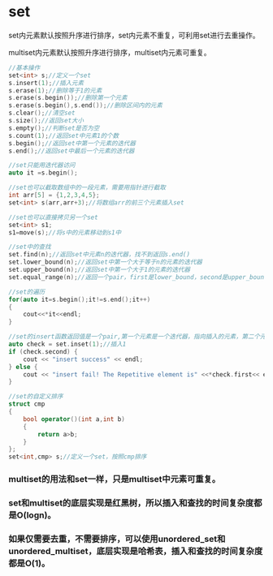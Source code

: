 # set

set内元素默认按照升序进行排序，set内元素不重复，可利用set进行去重操作。

multiset内元素默认按照升序进行排序，multiset内元素可重复。



```cpp
//基本操作
set<int> s;//定义一个set
s.insert(1);//插入元素
s.erase(1);//删除等于1的元素
s.erase(s.begin());//删除第一个元素
s.erase(s.begin(),s.end());//删除区间内的元素
s.clear();//清空set
s.size();//返回set大小
s.empty();//判断set是否为空
s.count(1);//返回set中元素1的个数
s.begin();//返回set中第一个元素的迭代器
s.end();//返回set中最后一个元素的迭代器

//set只能用迭代器访问
auto it =s.begin();

//set也可以截取数组中的一段元素，需要用指针进行截取
int arr[5] = {1,2,3,4,5};
set<int> s(arr,arr+3);//将数组arr的前三个元素插入set

//set也可以直接拷贝另一个set
set<int> s1;
s1=move(s);//将s中的元素移动到s1中

//set中的查找
set.find(n);//返回set中元素n的迭代器，找不到返回s.end()
set.lower_bound(n);//返回set中第一个大于等于n的元素的迭代器
set.upper_bound(n);//返回set中第一个大于1的元素的迭代器
set.equal_range(n);//返回一个pair，first是lower_bound，second是upper_bound

//set的遍历
for(auto it=s.begin();it!=s.end();it++)
{
    cout<<*it<<endl;
}

//set的insert函数返回值是一个pair,第一个元素是一个迭代器，指向插入的元素，第二个元素是一个bool值，表示是否插入成功
auto check = set.inset(1);//插入1
if (check.second) {
    cout << "insert success" << endl;
} else {
    cout << "insert fail! The Repetitive element is" <<*check.first<< endl;
}

//set的自定义排序
struct cmp
{
    bool operator()(int a,int b)
    {
        return a>b;
    }
};
set<int,cmp> s;//定义一个set，按照cmp排序

```

### multiset的用法和set一样，只是multiset中元素可重复。



### set和multiset的底层实现是红黑树，所以插入和查找的时间复杂度都是O(logn)。

### 如果仅需要去重，不需要排序，可以使用unordered_set和unordered_multiset，底层实现是哈希表，插入和查找的时间复杂度都是O(1)。
